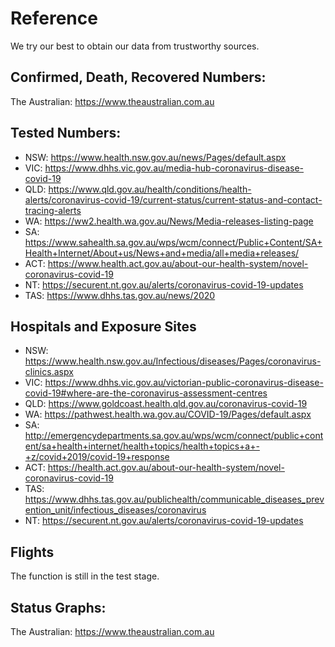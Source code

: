 # Reference

We try our best to obtain our data from trustworthy sources.

## Confirmed, Death, Recovered Numbers:

The Australian: https://www.theaustralian.com.au

## Tested Numbers:

- NSW: https://www.health.nsw.gov.au/news/Pages/default.aspx
- VIC: https://www.dhhs.vic.gov.au/media-hub-coronavirus-disease-covid-19
- QLD: https://www.qld.gov.au/health/conditions/health-alerts/coronavirus-covid-19/current-status/current-status-and-contact-tracing-alerts
- WA: https://ww2.health.wa.gov.au/News/Media-releases-listing-page
- SA: https://www.sahealth.sa.gov.au/wps/wcm/connect/Public+Content/SA+Health+Internet/About+us/News+and+media/all+media+releases/
- ACT: https://www.health.act.gov.au/about-our-health-system/novel-coronavirus-covid-19
- NT: https://securent.nt.gov.au/alerts/coronavirus-covid-19-updates
- TAS: https://www.dhhs.tas.gov.au/news/2020

## Hospitals and Exposure Sites

- NSW: https://www.health.nsw.gov.au/Infectious/diseases/Pages/coronavirus-clinics.aspx
- VIC: https://www.dhhs.vic.gov.au/victorian-public-coronavirus-disease-covid-19#where-are-the-coronavirus-assessment-centres
- QLD: https://www.goldcoast.health.qld.gov.au/coronavirus-covid-19
- WA: https://pathwest.health.wa.gov.au/COVID-19/Pages/default.aspx
- SA: http://emergencydepartments.sa.gov.au/wps/wcm/connect/public+content/sa+health+internet/health+topics/health+topics+a+-+z/covid+2019/covid-19+response
- ACT: https://health.act.gov.au/about-our-health-system/novel-coronavirus-covid-19
- TAS: https://www.dhhs.tas.gov.au/publichealth/communicable_diseases_prevention_unit/infectious_diseases/coronavirus
- NT: https://securent.nt.gov.au/alerts/coronavirus-covid-19-updates

## Flights

The function is still in the test stage.

## Status Graphs:

The Australian: https://www.theaustralian.com.au
